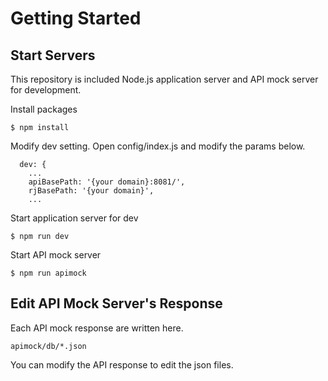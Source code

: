 # Getting Started


## Start Servers

This repository is included Node.js application server and API mock server for development.

Install packages
```
$ npm install
```

Modify dev setting.
Open config/index.js and modify the params below.
```
  dev: {
    ...
    apiBasePath: '{your domain}:8081/',
    rjBasePath: '{your domain}',
    ...
```

Start application server for dev
```
$ npm run dev
```

Start API mock server
```
$ npm run apimock
```


## Edit API Mock Server's Response


Each API mock response are written here.
```
apimock/db/*.json
```

You can modify the API response to edit the json files.
